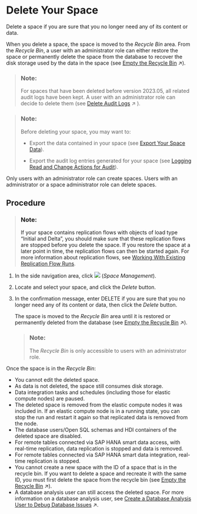 <!-- loio3eb19b96e6ba41dfbffd759c5c8370bb -->

# Delete Your Space

Delete a space if you are sure that you no longer need any of its content or data.

When you delete a space, the space is moved to the *Recycle Bin* area. From the *Recycle Bin*, a user with an administrator role can either restore the space or permanently delete the space from the database to recover the disk storage used by the data in the space \(see [Empty the Recycle Bin](https://help.sap.com/viewer/935116dd7c324355803d4b85809cec97/DEV_CURRENT/en-US/c4e26c09325a45d3ab7011a600c8fc6c.html "To recover the disk storage used by the data in spaces, you must delete them from the Recycle Bin area.") :arrow_upper_right:\).

> ### Note:  
> For spaces that have been deleted before version 2023.05, all related audit logs have been kept. A user with an administrator role can decide to delete them \(see [Delete Audit Logs](https://help.sap.com/viewer/935116dd7c324355803d4b85809cec97/DEV_CURRENT/en-US/589fa4251db74fb7955eeee5d86fc25c.html "Delete audit logs and free up disk storage.") :arrow_upper_right: \).

> ### Note:  
> Before deleting your space, you may want to:
> 
> -   Export the data contained in your space \(see [Export Your Space Data](export-your-space-data-27c7761.md)\).
> 
> -   Export the audit log entries generated for your space \(see [Logging Read and Change Actions for Audit](logging-read-and-change-actions-for-audit-2665539.md)\).

Only users with an administrator role can create spaces. Users with an administrator or a space administrator role can delete spaces.



<a name="loio3eb19b96e6ba41dfbffd759c5c8370bb__section_scx_lmz_dcc"/>

## Procedure

> ### Note:  
> If your space contains replication flows with objects of load type “Initial and Delta”, you should make sure that these replication flows are stopped before you delete the space. If you restore the space at a later point in time, the replication flows can then be started again. For more information about replication flows, see [Working With Existing Replication Flow Runs](Data-Integration-Monitor/working-with-existing-replication-flow-runs-da62e1e.md).

1.  In the side navigation area, click ![](Integrating-Data-Via-Database-Users/Open-SQL-Schema/images/Space_Management_a868247.png) \(*Space Management*\).

2.  Locate and select your space, and click the *Delete* button.

3.  In the confirmation message, enter DELETE if you are sure that you no longer need any of its content or data, then click the *Delete* button.

    The space is moved to the *Recycle Bin* area until it is restored or permanently deleted from the database \(see [Empty the Recycle Bin](https://help.sap.com/viewer/935116dd7c324355803d4b85809cec97/DEV_CURRENT/en-US/c4e26c09325a45d3ab7011a600c8fc6c.html "To recover the disk storage used by the data in spaces, you must delete them from the Recycle Bin area.") :arrow_upper_right:\).

    > ### Note:  
    > The *Recycle Bin* is only accessible to users with an administrator role.


Once the space is in the *Recycle Bin*:

-   You cannot edit the deleted space.
-   As data is not deleted, the space still consumes disk storage.
-   Data integration tasks and schedules \(including those for elastic compute nodes\) are paused.
-   The deleted space is removed from the elastic compute nodes it was included in. If an elastic compute node is in a running state, you can stop the run and restart it again so that replicated data is removed from the node.
-   The database users/Open SQL schemas and HDI containers of the deleted space are disabled.
-   For remote tables connected via SAP HANA smart data access, with real-time replication, data replication is stopped and data is removed.
-   For remote tables connected via SAP HANA smart data integration, real-time replication is stopped.
-   You cannot create a new space with the ID of a space that is in the recycle bin. If you want to delete a space and recreate it with the same ID, you must first delete the space from the recycle bin \(see [Empty the Recycle Bin](https://help.sap.com/viewer/935116dd7c324355803d4b85809cec97/DEV_CURRENT/en-US/c4e26c09325a45d3ab7011a600c8fc6c.html "To recover the disk storage used by the data in spaces, you must delete them from the Recycle Bin area.") :arrow_upper_right:\).
-   A database analysis user can still access the deleted space. For more information on a database analysis user, see [Create a Database Analysis User to Debug Database Issues](https://help.sap.com/viewer/935116dd7c324355803d4b85809cec97/DEV_CURRENT/en-US/c28145bcb76c4415a1ec6265dd2a4c11.html "Database analysis users are SAP HANA Cloud database users who have read-only access to all space schemas, and all their activities are recorded in audit logs. You create a database user to monitor, analyze, trace, or debug your SAP Datasphere database, and resolve a specific database issue.") :arrow_upper_right:.

